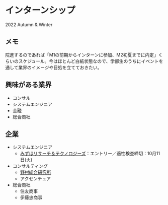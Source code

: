 # インターンシップ
2022 Autumn & Winter

## メモ
院進するのであれば「M1の前期からインターンに参加、M2初夏までに内定」くらいのスケジュール。今はほとんど白紙状態なので、学部生のうちにイベントを通して業界のイメージや目処を立てておきたい。

## 興味がある業界
- コンサル
- システムエンジニア
- 金融
- 総合商社

## 企業
- システムエンジニア
  - [みずほリサーチ＆テクノロジーズ](companies/mimzuho)：エントリー／適性検査締切：10月11日(火)
- コンサルティング
  - [野村総合研究所](companies/NRI.md)
  - アクセンチュア
- 総合商社
  - 住友商事
  - 伊藤忠商事